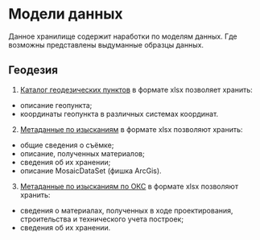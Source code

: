 # Модели данных

Данное хранилище содержит наработки по моделям данных. Где возможны представлены выдуманные образцы данных.

## Геодезия
1. [Каталог геодезических пунктов](./geodesy/geopoints.xlsx) в формате xlsx позволяет хранить:
- описание геопункта;
- координаты геопункта в различных системах координат.

2. [Метаданные по изысканиям](./geodesy/research-metadata.xlsx) в формате xlsx позволяют хранить:
- общие сведения о съёмке;
- описание, полученных материалов;
- сведения об их хранении;
- описание MosaicDataSet (фишка ArcGis).

3. [Метаданные по изысканиям по ОКС](./geodesy/bldg-metadata.xlsx) в формате xlsx позволяют хранить:
- сведения о материалах, полученных в ходе проектирования, строительства и технического учета построек;
- сведения об их хранении.

